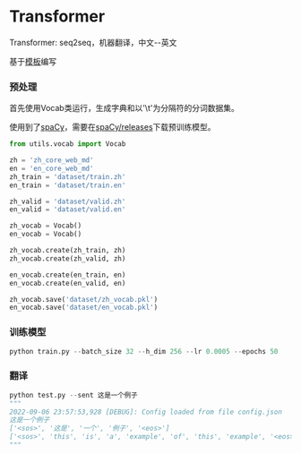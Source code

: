 # Transformer

Transformer: seq2seq，机器翻译，中文--英文

基于[模板](https://github.com/DevilExileSu/pytorch-template)编写


### 预处理
首先使用Vocab类运行，生成字典和以'\t'为分隔符的分词数据集。

使用到了[spaCy](https://github.com/explosion/spaCy)，需要在[spaCy/releases](https://github.com/explosion/spaCy/releases)下载预训练模型。
```python
from utils.vocab import Vocab

zh = 'zh_core_web_md'
en = 'en_core_web_md'
zh_train = 'dataset/train.zh'
en_train = 'dataset/train.en'

zh_valid = 'dataset/valid.zh'
en_valid = 'dataset/valid.en'

zh_vocab = Vocab()
en_vocab = Vocab()

zh_vocab.create(zh_train, zh)
zh_vocab.create(zh_valid, zh)

en_vocab.create(en_train, en)
en_vocab.create(en_valid, en)

zh_vocab.save('dataset/zh_vocab.pkl')
en_vocab.save('dataset/en_vocab.pkl')
```

### 训练模型
```python 
python train.py --batch_size 32 --h_dim 256 --lr 0.0005 --epochs 50
```


### 翻译
```python 
python test.py --sent 这是一个例子
"""
2022-09-06 23:57:53,928 [DEBUG]: Config loaded from file config.json
这是一个例子
['<sos>', '这是', '一个', '例子', '<eos>']
['<sos>', 'this', 'is', 'a', 'example', 'of', 'this', 'example', '<eos>']
"""
```
